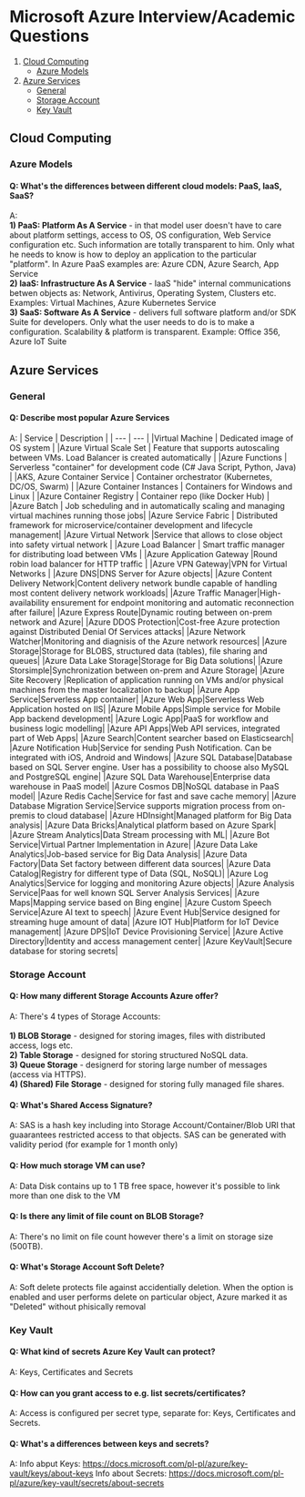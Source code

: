 # Microsoft Azure Interview/Academic Questions

1. [Cloud Computing](#cloud_computing)
      * [Azure Models](#azure_models)
3. [Azure Services](#azure_services)
      * [General](#general)
      * [Storage Account](#storage_account)
      * [Key Vault](#key_vault)

<a name="cloud_computing"></a>
## Cloud Computing
<a name="azure_models"></a>
### Azure Models
#### Q: What's the differences between different cloud models: PaaS, IaaS, SaaS?
A:<br/>
**1) PaaS: Platform As A Service** - in that model user doesn't have to care about platform settings, access to OS, OS configuration, Web Service configuration etc. Such information are totally transparent to him. Only what he needs to know is how to deploy an application to the particular "platform". In Azure PaaS examples are: Azure CDN, Azure Search, App Service<br/>
**2) IaaS: Infrastructure As A Service** - IaaS "hide" internal communications betwen objects as: Network, Antivirus, Operating System, Clusters etc. Examples: Virtual Machines, Azure Kubernetes Service<br/>
**3) SaaS: Software As A Service** - delivers full software platform and/or SDK Suite for developers. Only what the user needs to do is to make a configuration. Scalability & platform is transparent. Example: Office 356, Azure IoT Suite
<a name="azure_services"></a>
## Azure Services
<a name="general"></a>
### General
#### Q: Describe most popular Azure Services 
A:
| Service | Description |
| --- | --- |
|Virtual Machine | Dedicated image of OS system |
|Azure Virtual Scale Set | Feature that supports autoscaling between VMs. Load Balancer is created automatically |
|Azure Functions | Serverless "container" for development code (C# Java Script, Python, Java) | 
|AKS, Azure Container Service | Container orchestrator (Kubernetes, DC/OS, Swarm) |
|Azure Container Instances | Containers for Windows and Linux | 
|Azure Container Registry | Container repo (like Docker Hub) |
|Azure Batch | Job scheduling and in automatically scaling and managing virtual machines running those jobs|
|Azure Service Fabric | Distributed framework for microservice/container development and lifecycle management|
|Azure Virtual Network |Service that allows to close object into safety virtual network |
|Azure Load Balancer | Smart traffic manager for distributing load between VMs |
|Azure Application Gateway |Round robin load balancer for HTTP traffic |
|Azure VPN Gateway|VPN for Virtual Networks |
|Azure DNS|DNS Server for Azure objects|
|Azure Content Delivery Network|Content delivery network bundle capable of handling most content delivery network workloads|
|Azure Traffic Manager|High-availability ensurement for endpoint monitoring and automatic reconnection after failure|
|Azure Express Route|Dynamic routing between on-prem network and Azure|
|Azure DDOS Protection|Cost-free Azure protection against Distributed Denial Of Services attacks|
|Azure Network Watcher|Monitoring and diagnisis of the Azure network resources|
|Azure Storage|Storage for BLOBS, structured data (tables), file sharing and queues|
|Azure Data Lake Storage|Storage for Big Data solutions|
|Azure Storsimple|Synchronization between on-prem and Azure Storage|
|Azure Site Recovery |Replication of application running on VMs and/or physical machines from the master localization to backup|
|Azure App Service|Serverless App container|
|Azure Web App|Serverless Web Application hosted on IIS|
|Azure Mobile Apps|Simple service for Mobile App backend development|
|Azure Logic App|PaaS for workflow and business logic modelling|
|Azure API Apps|Web API services, integrated part of Web Apps|
|Azure Search|Content searcher based on Elasticsearch|
|Azure Notification Hub|Service for sending Push Notification. Can be integrated with iOS, Android and Windows|
|Azure SQL Database|Database based on SQL Server engine. User has a possibility to choose also MySQL and PostgreSQL engine|
|Azure SQL Data Warehouse|Enterprise data warehouse in PaaS model|
|Azure Cosmos DB|NoSQL database in PaaS model|
|Azure Redis Cache|Service for fast and save cache memory|
|Azure Database Migration Service|Service supports migration process from on-premis to cloud database|
|Azure HDInsight|Managed platform for Big Data analysis|
|Azure Data Bricks|Analytical platform based on Azure Spark|
|Azure Stream Analytics|Data Stream processing with ML|
|Azure Bot Service|Virtual Partner Implementation in Azure|
|Azure Data Lake Analytics|Job-based service for Big Data Analysis|
|Azure Data Factory|Data Set factory between different data sources|
|Azure Data Catalog|Registry for different type of Data (SQL, NoSQL)|
|Azure Log Analytics|Service for logging and monitoring Azure objects|
|Azure Analysis Service|Paas for well known SQL Server Analysis Services|
|Azure Maps|Mapping service based on Bing engine|
|Azure Custom Speech Service|Azure AI text to speech|
|Azure Event Hub|Service designed for streaming huge amount of data|
|Azure IOT Hub|Platform for IoT Device management|
|Azure DPS|IoT Device Provisioning Service|
|Azure Active Directory|Identity and access management center|
|Azure KeyVault|Secure database for storing secrets|

<a name="storage_account"></a>
### Storage Account
#### Q: How many different Storage Accounts Azure offer?
A: There's 4 types of Storage Accounts:<br/>  
**1) BLOB Storage** - designed for storing images, files with distributed access, logs etc.<br/>
**2) Table Storage** - designed for storing structured NoSQL data.<br/>
**3) Queue Storage** - designerd for storing large number of messages (access via HTTPS).<br/> 
**4) (Shared) File Storage** - designed for storing fully managed file shares.<br/>
#### Q: What's Shared Access Signature?
A: SAS is a hash key including into Storage Account/Container/Blob URI that guaarantees restricted access to that objects. SAS can be generated with validity period (for example for 1 month only)
#### Q: How much storage VM can use?
A: Data Disk contains up to 1 TB free space, however it's possible to link more than one disk to the VM
#### Q: Is there any limit of file count on BLOB Storage?
A: There's no limit on file count however there's a limit on storage size (500TB). 
#### Q: What's Storage Account Soft Delete?
A: Soft delete protects file against accidentially deletion. When the option is enabled and user performs delete on particular object, Azure marked it as "Deleted" without phisically removal

<a name="key_vault"></a>
### Key Vault
#### Q: What kind of secrets Azure Key Vault can protect?
A: Keys, Certificates and Secrets

#### Q: How can you grant access to e.g. list secrets/certificates?
A: Access is configured per secret type, separate for: Keys, Certificates and Secrets. 

#### Q: What's a differences between keys and secrets?
A: Info abput Keys: https://docs.microsoft.com/pl-pl/azure/key-vault/keys/about-keys
Info about Secrets: https://docs.microsoft.com/pl-pl/azure/key-vault/secrets/about-secrets
